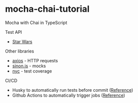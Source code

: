# mocha-chai-tutorial

Mocha with Chai in TypeScript

Test API

- [Star Wars](https://swapi.dev/)

Other libraries

- [axios](https://github.com/axios/axios) - HTTP requests
- [sinon.js](http://sinonjs.org/) - mocks
- [nyc](https://github.com/istanbuljs/nyc) - test coverage

CI/CD

- Husky to automatically run tests before commit ([Reference](https://typicode.github.io/husky/#/?id=automatic-recommended))
- Github Actions to automatically trigger jobs ([Reference](https://michaelzanggl.com/articles/github-actions-ci-setup/))
